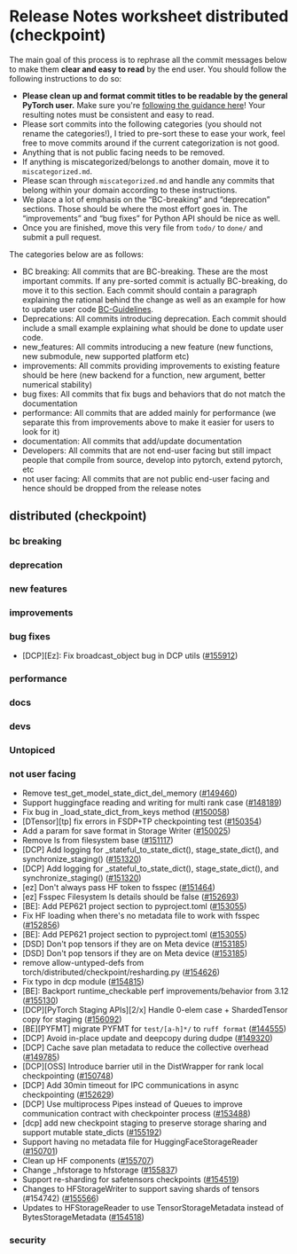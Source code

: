 
# Release Notes worksheet distributed (checkpoint)

The main goal of this process is to rephrase all the commit messages below to make them **clear and easy to read** by the end user. You should follow the following instructions to do so:

* **Please clean up and format commit titles to be readable by the general PyTorch user.** Make sure you're [following the guidance here](https://docs.google.com/document/d/14OmgGBr1w6gl1VO47GGGdwrIaUNr92DFhQbY_NEk8mQ/edit)! Your resulting notes must be consistent and easy to read.
* Please sort commits into the following categories (you should not rename the categories!), I tried to pre-sort these to ease your work, feel free to move commits around if the current categorization is not good.
* Anything that is not public facing needs to be removed.
* If anything is miscategorized/belongs to another domain, move it to `miscategorized.md`.
* Please scan through `miscategorized.md` and handle any commits that belong within your domain according to these instructions.
* We place a lot of emphasis on the “BC-breaking” and “deprecation” sections. Those should be where the most effort goes in. The “improvements” and “bug fixes” for Python API should be nice as well.
* Once you are finished, move this very file from `todo/` to `done/` and submit a pull request.

The categories below are as follows:

* BC breaking: All commits that are BC-breaking. These are the most important commits. If any pre-sorted commit is actually BC-breaking, do move it to this section. Each commit should contain a paragraph explaining the rational behind the change as well as an example for how to update user code [BC-Guidelines](https://docs.google.com/document/d/14OmgGBr1w6gl1VO47GGGdwrIaUNr92DFhQbY_NEk8mQ/edit#heading=h.a9htwgvvec1m).
* Deprecations: All commits introducing deprecation. Each commit should include a small example explaining what should be done to update user code.
* new_features: All commits introducing a new feature (new functions, new submodule, new supported platform etc)
* improvements: All commits providing improvements to existing feature should be here (new backend for a function, new argument, better numerical stability)
* bug fixes: All commits that fix bugs and behaviors that do not match the documentation
* performance: All commits that are added mainly for performance (we separate this from improvements above to make it easier for users to look for it)
* documentation: All commits that add/update documentation
* Developers: All commits that are not end-user facing but still impact people that compile from source, develop into pytorch, extend pytorch, etc
* not user facing: All commits that are not public end-user facing and hence should be dropped from the release notes

## distributed (checkpoint)
### bc breaking
### deprecation
### new features
### improvements
### bug fixes
- [DCP][Ez]: Fix broadcast_object bug in DCP utils ([#155912](https://github.com/pytorch/pytorch/pull/155912))
### performance
### docs
### devs
### Untopiced
### not user facing
- Remove test_get_model_state_dict_del_memory  ([#149460](https://github.com/pytorch/pytorch/pull/149460))
- Support huggingface reading and writing for multi rank case ([#148189](https://github.com/pytorch/pytorch/pull/148189))
- Fix bug in _load_state_dict_from_keys method ([#150058](https://github.com/pytorch/pytorch/pull/150058))
- [DTensor][tp] fix errors in FSDP+TP checkpointing test ([#150354](https://github.com/pytorch/pytorch/pull/150354))
- Add a param for save format in Storage Writer ([#150025](https://github.com/pytorch/pytorch/pull/150025))
- Remove ls from filesystem base ([#151117](https://github.com/pytorch/pytorch/pull/151117))
- [DCP] Add logging for _stateful_to_state_dict(), stage_state_dict(), and synchronize_staging() ([#151320](https://github.com/pytorch/pytorch/pull/151320))
- [DCP] Add logging for _stateful_to_state_dict(), stage_state_dict(), and synchronize_staging() ([#151320](https://github.com/pytorch/pytorch/pull/151320))
- [ez] Don't always pass HF token to fsspec ([#151464](https://github.com/pytorch/pytorch/pull/151464))
- [ez] Fsspec Filesystem ls details should be false ([#152693](https://github.com/pytorch/pytorch/pull/152693))
- [BE]: Add PEP621 project section to pyproject.toml ([#153055](https://github.com/pytorch/pytorch/pull/153055))
- Fix HF loading when there's no metadata file to work with fsspec ([#152856](https://github.com/pytorch/pytorch/pull/152856))
- [BE]: Add PEP621 project section to pyproject.toml ([#153055](https://github.com/pytorch/pytorch/pull/153055))
- [DSD] Don't pop tensors if they are on Meta device ([#153185](https://github.com/pytorch/pytorch/pull/153185))
- [DSD] Don't pop tensors if they are on Meta device ([#153185](https://github.com/pytorch/pytorch/pull/153185))
- remove allow-untyped-defs from torch/distributed/checkpoint/resharding.py ([#154626](https://github.com/pytorch/pytorch/pull/154626))
- Fix typo in dcp module ([#154815](https://github.com/pytorch/pytorch/pull/154815))
- [BE]: Backport runtime_checkable perf improvements/behavior from 3.12 ([#155130](https://github.com/pytorch/pytorch/pull/155130))
- [DCP][PyTorch Staging APIs][2/x] Handle 0-elem case + ShardedTensor copy for staging ([#156092](https://github.com/pytorch/pytorch/pull/156092))
- [BE][PYFMT] migrate PYFMT for `test/[a-h]*/` to `ruff format` ([#144555](https://github.com/pytorch/pytorch/pull/144555))
- [DCP] Avoid in-place update and deepcopy during dudpe ([#149320](https://github.com/pytorch/pytorch/pull/149320))
- [DCP] Cache save plan metadata to reduce the collective overhead ([#149785](https://github.com/pytorch/pytorch/pull/149785))
- [DCP][OSS] Introduce barrier util in the DistWrapper for rank local checkpointing ([#150748](https://github.com/pytorch/pytorch/pull/150748))
- [DCP] Add 30min timeout for IPC communications in async checkpointing ([#152629](https://github.com/pytorch/pytorch/pull/152629))
- [DCP] Use multiprocess Pipes instead of Queues to improve communication contract with checkpointer process ([#153488](https://github.com/pytorch/pytorch/pull/153488))
- [dcp] add new checkpoint staging to preserve storage sharing and support mutable state_dicts ([#155192](https://github.com/pytorch/pytorch/pull/155192))
- Support having no metadata file for HuggingFaceStorageReader ([#150701](https://github.com/pytorch/pytorch/pull/150701))
- Clean up HF components ([#155707](https://github.com/pytorch/pytorch/pull/155707))
- Change _hfstorage to hfstorage ([#155837](https://github.com/pytorch/pytorch/pull/155837))
- Support re-sharding for safetensors checkpoints ([#154519](https://github.com/pytorch/pytorch/pull/154519))
- Changes to HFStorageWriter to support saving shards of tensors (#154742) ([#155566](https://github.com/pytorch/pytorch/pull/155566))
- Updates to HFStorageReader to use TensorStorageMetadata instead of BytesStorageMetadata ([#154518](https://github.com/pytorch/pytorch/pull/154518))
### security
